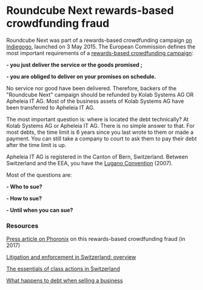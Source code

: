 # Roundcube Next rewards-based crowdfunding fraud

Roundcube Next was part of a rewards-based crowdfunding campaign [on Indiegogo](https://www.indiegogo.com/projects/roundcube-next--2#/), launched on 3 May 2015.
The European Commission defines the most important requirements of a [rewards-based crowdfunding campaign](https://ec.europa.eu/growth/tools-databases/crowdfunding-guide/types/rewards_en):

**- you just deliver the service or the goods promised ;**

**- you are obliged to deliver on your promises on schedule.**

No service nor good have been delivered.
Therefore, backers of the "Roundcube Next" campaign should be refunded by Kolab Systems AG OR Apheleia IT AG.
Most of the business assets of Kolab Systems AG have been transferred to Apheleia IT AG.

The most important question is: where is located the debt technically? At Kolab Systems AG or Apheleia IT AG. There is no simple answer to that.
For most debts, the time limit is 6 years since you last wrote to them or made a payment.
You can still take a company to court to ask them to pay their debt after the time limit is up.

Apheleia IT AG is registered in the Canton of Bern, Switzerland.
Between Switzerland and the EEA, you have the [Lugano Convention](https://en.wikipedia.org/wiki/Brussels_Regime#Lugano_convention_(2007)) (2007).

Most of the questions are:

 **- Who to sue?**
 
 **- How to sue?**
 
 **- Until when you can sue?**
 
 ### Resources

[Press article on Phoronix](https://www.phoronix.com/scan.php?page=news_item&px=RoundCube-Next-Silent-2017) on this rewards-based crowdfunding fraud (in 2017)

[Litigation and enforcement in Switzerland: overview](https://uk.practicallaw.thomsonreuters.com/1-502-1695?transitionType=Default&contextData=(sc.Default)&firstPage=true&bhcp=1)

[The essentials of class actions in Switzerland](https://www.lexology.com/library/detail.aspx?g=f49c4eba-c393-4aeb-87b1-f93a5ed266fc)

[What happens to debt when selling a business](https://www.morganandwestfield.com/blog/what-happens-debt-when-selling-business)


